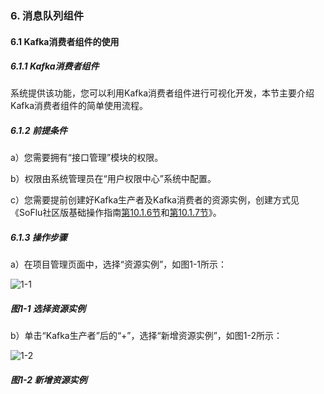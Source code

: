 ### 6. 消息队列组件

#### 6.1 Kafka消费者组件的使用

##### 6.1.1 Kafka消费者组件

系统提供该功能，您可以利用Kafka消费者组件进行可视化开发，本节主要介绍Kafka消费者组件的简单使用流程。

##### 6.1.2 前提条件

a）您需要拥有“接口管理”模块的权限。

b）权限由系统管理员在“用户权限中心”系统中配置。

c）您需要提前创建好Kafka生产者及Kafka消费者的资源实例，创建方式见《SoFlu社区版基础操作指南[第10.1.6节](https://gitee.com/feisuanyz/SoFlu-adp/blob/master/SoFlu%E7%A4%BE%E5%8C%BA%E7%89%88%E6%95%99%E7%A8%8B/SoFlu%E7%A4%BE%E5%8C%BA%E7%89%88%E5%9F%BA%E7%A1%80%E6%93%8D%E4%BD%9C%E6%8C%87%E5%8D%97/10.%20%E8%B5%84%E6%BA%90%E5%AE%9E%E4%BE%8B/1.%20%E6%96%B0%E5%A2%9E%E8%B5%84%E6%BA%90%E5%AE%9E%E4%BE%8B.md#16-%E6%96%B0%E5%A2%9Ekafka%E7%94%9F%E4%BA%A7%E8%80%85%E8%B5%84%E6%BA%90)和[第10.1.7节](https://gitee.com/feisuanyz/SoFlu-adp/blob/master/SoFlu%E7%A4%BE%E5%8C%BA%E7%89%88%E6%95%99%E7%A8%8B/SoFlu%E7%A4%BE%E5%8C%BA%E7%89%88%E5%9F%BA%E7%A1%80%E6%93%8D%E4%BD%9C%E6%8C%87%E5%8D%97/10.%20%E8%B5%84%E6%BA%90%E5%AE%9E%E4%BE%8B/1.%20%E6%96%B0%E5%A2%9E%E8%B5%84%E6%BA%90%E5%AE%9E%E4%BE%8B.md#17-%E6%96%B0%E5%A2%9Ekafka%E6%B6%88%E8%B4%B9%E8%80%85%E8%B5%84%E6%BA%90)》。

##### 6.1.3 操作步骤

a）在项目管理页面中，选择“资源实例”，如图1-1所示：

![1-1](https://www.feisuanyz.com/fsimage/zc-image/cz_11_3_01.png)

##### 图1-1 选择资源实例

b）单击“Kafka生产者”后的“+”，选择“新增资源实例”，如图1-2所示：

![1-2](https://www.feisuanyz.com/fsimage/zc-image/cz_11_6_02.png)

##### 图1-2 新增资源实例
